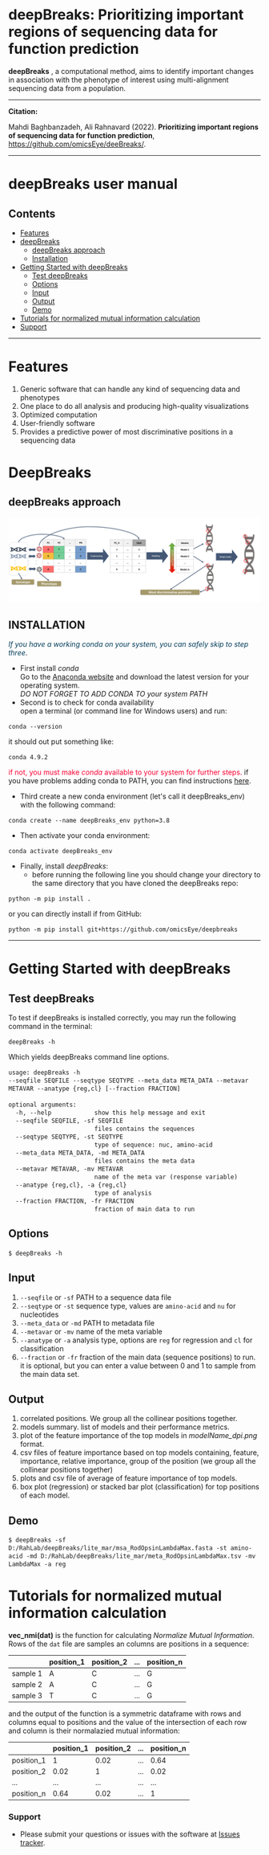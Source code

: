 # deepBreaks: Prioritizing important regions of sequencing data for function prediction #

**deepBreaks** , a computational method, aims to identify important 
changes in association with the phenotype of interest 
using multi-alignment sequencing data from a population.

---
**Citation:**


Mahdi Baghbanzadeh, Ali Rahnavard (2022). **Prioritizing important regions of sequencing data for function prediction**, https://github.com/omicsEye/deeBreaks/.

---
# deepBreaks user manual

## Contents ##
* [Features](#features)
* [deepBreaks](#deepBreaks)
    * [deepBreaks approach](#deepBreaks-approach)
    * [Installation](#installation)
* [Getting Started with deepBreaks](#getting-started-with-deepBreaks)
    * [Test deepBreaks](#test-omeClust)
    * [Options](#options) 
    * [Input](#input)
    * [Output](#output)
    * [Demo](#demo)
* [Tutorials for normalized mutual information calculation](#tutorials-for-normalized-mutual-information-calculation)
* [Support](#Support)
------------------------------------------------------------------------------------------------------------------------------
# Features #
1. Generic software that can handle any kind of sequencing data and phenotypes
2. One place to do all analysis and producing high-quality visualizations
3. Optimized computation
4. User-friendly software
5. Provides a predictive power of most discriminative positions in a sequencing data
# DeepBreaks #
## deepBreaks approach ##
![deepBreaks Workflow overview](img/fig1_overview.png)

## INSTALLATION ##


<span style="color:#033C5A">*If you have a working conda on your system, you can safely skip to step three*</span>.

* First install *conda*  
Go to the [Anaconda website](https://www.anaconda.com/) and download the latest version for your operating system.  
*DO NOT FORGET TO ADD CONDA TO your system PATH*
* Second is to check for conda availability  
open a terminal (or command line for Windows users) and run:
```
conda --version
```
it should out put something like:
```
conda 4.9.2
```
<span style="color:#fc0335">if not, you must make *conda* available to your system for further steps.</span>
if you have problems adding conda to PATH, you can find instructions [here](https://docs.anaconda.com/anaconda/user-guide/faq/).
  
* Third create a new conda environment (let's call it deepBreaks_env) with the following command:
```
conda create --name deepBreaks_env python=3.8
```
* Then activate your conda environment:
```commandline
conda activate deepBreaks_env 
```
* Finally, install *deepBreaks*:
  * before running the following line you should change your directory to the same directory that you have cloned the deepBreaks repo:
```commandline
python -m pip install .
```
or you can directly install if from GitHub:
```commandline
python -m pip install git+https://github.com/omicsEye/deepbreaks
```
------------------------------------------------------------------------------------------------------------------------------

# Getting Started with deepBreaks #

## Test deepBreaks ##

To test if deepBreaks is installed correctly, you may run the following command in the terminal:

```#!cmd
deepBreaks -h
```
Which yields deepBreaks command line options.
```commandline
usage: deepBreaks -h 
--seqfile SEQFILE --seqtype SEQTYPE --meta_data META_DATA --metavar METAVAR --anatype {reg,cl} [--fraction FRACTION]

optional arguments:
  -h, --help            show this help message and exit
  --seqfile SEQFILE, -sf SEQFILE
                        files contains the sequences
  --seqtype SEQTYPE, -st SEQTYPE
                        type of sequence: nuc, amino-acid
  --meta_data META_DATA, -md META_DATA
                        files contains the meta data
  --metavar METAVAR, -mv METAVAR
                        name of the meta var (response variable)
  --anatype {reg,cl}, -a {reg,cl}
                        type of analysis
  --fraction FRACTION, -fr FRACTION
                        fraction of main data to run
```


## Options ##

```
$ deepBreaks -h
```
## Input ##
1. `--seqfile` or `-sf` PATH to a sequence data file
2. `--seqtype` or `-st` sequence type, values are `amino-acid` and `nu` for nucleotides
3. `--meta_data` or `-md` PATH to metadata file
4. `--metavar` or `-mv` name of the meta variable
5. `--anatype` or `-a` analysis type, options are `reg` for regression and `cl` for classification
6. `--fraction` or `-fr` fraction of the main data (sequence positions) to run. it is optional, but you can enter a value between 0 and 1 to sample from the main data set.
## Output ##  
1. correlated positions. We group all the collinear positions together.
2. models summary. list of models and their performance metrics.
3. plot of the feature importance of the top models in *modelName_dpi.png* format.
4. csv files of feature importance based on top models containing, feature, importance, relative importance, group of the position (we group all the collinear positions together)
5. plots and csv file of average of feature importance of top models.
6. box plot (regression) or stacked bar plot (classification) for top positions of each model.

## Demo ##
```commandline
$ deepBreaks -sf D:/RahLab/deepBreaks/lite_mar/msa_RodOpsinLambdaMax.fasta -st amino-acid -md D:/RahLab/deepBreaks/lite_mar/meta_RodOpsinLambdaMax.tsv -mv LambdaMax -a reg
```
# Tutorials for normalized mutual information calculation ##
**vec_nmi(dat)** is the function for calculating *Normalize Mutual Information*. Rows of the `dat` file are samples an columns are positions in a sequence:
<center>

| | position_1 | position_2 | ... | position_n |
| -- | --------------- | --------------- | --------------- | ----------|
|sample 1 | A | C | ... | G |
|sample 2 | A | C | ... | G |
|sample 3 | T | C | ... | G |

</center>
and the output of the function is a symmetric dataframe with rows and columns equal to positions and the value of the intersection of each row and column is their normalazied mutual information:

<center>

| | position_1 | position_2 | ... | position_n |
| -- | --------------- | --------------- | --------------- | ----------|
|position_1 | 1 | 0.02 | ... | 0.64 |
|position_2 | 0.02 | 1 | ... | 0.02 |
|... | ... | ... | ... | ... |
|position_n | 0.64 | 0.02 | ... | 1 |

</center>

### Support ###

* Please submit your questions or issues with the software at [Issues tracker](https://github.com/omicsEye/deepBreaks/issues).
